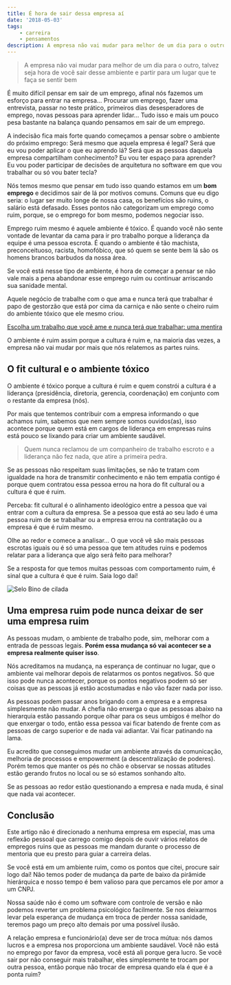 ```yaml
---
title: É hora de sair dessa empresa aí
date: '2018-05-03'
tags:
    - carreira
    - pensamentos
description: A empresa não vai mudar para melhor de um dia para o outro, talvez seja hora de você sair desse ambiente e partir para um lugar que te faça se sentir bem
---
```

> A empresa não vai mudar para melhor de um dia para o outro, talvez seja hora de você sair desse ambiente e partir para um lugar que te faça se sentir bem

É muito difícil pensar em sair de um emprego, afinal nós fazemos um esforço para entrar na empresa… Procurar um emprego, fazer uma entrevista, passar no teste prático, primeiros dias desesperadores de emprego, novas pessoas para aprender lidar… Tudo isso e mais um pouco pesa bastante na balança quando pensamos em sair de um emprego.

A indecisão fica mais forte quando começamos a pensar sobre o ambiente do próximo emprego: Será mesmo que aquela empresa é legal? Será que eu vou poder aplicar o que eu aprendo lá? Será que as pessoas daquela empresa compartilham conhecimento? Eu vou ter espaço para aprender? Eu vou poder participar de decisões de arquitetura no software em que vou trabalhar ou só vou bater tecla?

Nós temos mesmo que pensar em tudo isso quando estamos em um **bom emprego** e decidimos sair de lá por motivos comuns. Comuns que eu digo seria: o lugar ser muito longe de nossa casa, os benefícios são ruins, o salário está defasado. Esses pontos não categorizam um emprego como ruim, porque, se o emprego for bom mesmo, podemos negociar isso.

Emprego ruim mesmo é aquele ambiente é tóxico. É quando você não sente vontade de levantar da cama para ir pro trabalho porque a liderança da equipe é uma pessoa escrota. É quando o ambiente é tão machista, preconceituoso, racista, homofóbico, que só quem se sente bem lá são os homens brancos barbudos da nossa área.

Se você está nesse tipo de ambiente, é hora de começar a pensar se não vale mais a pena abandonar esse emprego ruim ou continuar arriscando sua sanidade mental.

Aquele negócio de trabalhe com o que ama e nunca terá que trabalhar é papo de gestorzão que está por cima da carniça e não sente o cheiro ruim do ambiente tóxico que ele mesmo criou.

[Escolha um trabalho que você ame e nunca terá que trabalhar: uma mentira](/posts/Escolha-um-trabalho-que-voce-ame-e-nunca-tera-que-trabalhar-uma-mentira/)

O ambiente é ruim assim porque a cultura é ruim e, na maioria das vezes, a empresa não vai mudar por mais que nós relatemos as partes ruins.

## O fit cultural e o ambiente tóxico

O ambiente é tóxico porque a cultura é ruim e quem constrói a cultura é a liderança (presidência, diretoria, gerencia, coordenação) em conjunto com o restante da empresa (nós).

Por mais que tentemos contribuir com a empresa informando o que achamos ruim, sabemos que nem sempre somos ouvidos(as), isso acontece porque quem está em cargos de liderança em empresas ruins está pouco se lixando para criar um ambiente saudável.

> Quem nunca reclamou de um companheiro de trabalho escroto e a liderança não fez nada, que atire a primeira pedra.

Se as pessoas não respeitam suas limitações, se não te tratam com igualdade na hora de transmitir conhecimento e não tem empatia contigo é porque quem contratou essa pessoa errou na hora do fit cultural ou a cultura é que é ruim.

Perceba: fit cultural é o alinhamento ideológico entre a pessoa que vai entrar com a cultura da empresa. Se a pessoa que está ao seu lado é uma pessoa ruim de se trabalhar ou a empresa errou na contratação ou a empresa é que é ruim mesmo.

Olhe ao redor e comece a analisar… O que você vê são mais pessoas escrotas iguais ou é só uma pessoa que tem atitudes ruins e podemos relatar para a liderança que algo será feito para melhorar?

Se a resposta for que temos muitas pessoas com comportamento ruim, é sinal que a cultura é que é ruim. Saia logo daí!

![Selo Bino de cilada]({{site.postsImagesPath}}selo-bino-de-cilada.jpeg)



## Uma empresa ruim pode nunca deixar de ser uma empresa ruim

As pessoas mudam, o ambiente de trabalho pode, sim, melhorar com a entrada de pessoas legais. **Porém essa mudança só vai acontecer se a empresa realmente quiser isso**.

Nós acreditamos na mudança, na esperança de continuar no lugar, que o ambiente vai melhorar depois de relatarmos os pontos negativos. Só que isso pode nunca acontecer, porque os pontos negativos podem só ser coisas que as pessoas já estão acostumadas e não vão fazer nada por isso.

As pessoas podem passar anos brigando com a empresa e a empresa simplesmente não mudar. A chefia não enxerga o que as pessoas abaixo na hierarquia estão passando porque olhar para os seus umbigos é melhor do que enxergar o todo, então essa pessoa vai ficar batendo de frente com as pessoas de cargo superior e de nada vai adiantar. Vai ficar patinando na lama.

Eu acredito que conseguimos mudar um ambiente através da comunicação, melhoria de processos e empowerment (a descentralização de poderes). Porém temos que manter os pés no chão e observar se nossas atitudes estão gerando frutos no local ou se só estamos sonhando alto.

Se as pessoas ao redor estão questionando a empresa e nada muda, é sinal que nada vai acontecer.

## Conclusão

Este artigo não é direcionado a nenhuma empresa em especial, mas uma reflexão pessoal que carrego comigo depois de ouvir vários relatos de empregos ruins que as pessoas me mandam durante o processo de mentoria que eu presto para guiar a carreira delas.

Se você está em um ambiente ruim, como os pontos que citei, procure sair logo daí! Não temos poder de mudança da parte de baixo da pirâmide hierárquica e nosso tempo é bem valioso para que percamos ele por amor a um CNPJ.

Nossa saúde não é como um software com controle de versão e não podemos reverter um problema psicológico facilmente. Se nos deixarmos levar pela esperança de mudança em troca de perder nossa sanidade, teremos pago um preço alto demais por uma possível ilusão.

A relação empresa e funcionário(a) deve ser de troca mútua: nós damos lucros e a empresa nos proporciona um ambiente saudável. Você não está no emprego por favor da empresa, você está ali porque gera lucro. Se você sair por não conseguir mais trabalhar, eles simplesmente te trocam por outra pessoa, então porque não trocar de empresa quando ela é que é a ponta ruim?

